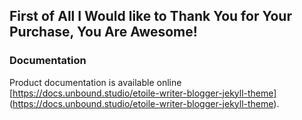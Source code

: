 
## First of All I Would like to Thank You for Your Purchase, You Are Awesome!

### Documentation

Product documentation is available online [https://docs.unbound.studio/etoile-writer-blogger-jekyll-theme]
(https://docs.unbound.studio/etoile-writer-blogger-jekyll-theme).

<!--
TO DO:
* _drafts folder (save files without date) - DONE
* add about page & link in navigation - DONE
* ordering of post files within _posts folder
* remove / hide authors folder / files / references
* Home: keep "about me" section there
* Home: divide posts into categories to display instead of list of latest (use "spotlight" section for latest, followed by different categories)
* "ask me" page with FAQs??
* Contact: add spotlight section under contact form
* Nav bar - add "home" logo instead of word
* Blog page: have related posts below blog post & recent posts in sidebar
* Style opened nav search bar for mobile view (navbar.scss)
 -->

<!-- http://127.0.0.1:4000
bundle exec jekyll s -->

<!--
* "page" refers to the page you're on and its front matter variables, or to the "page" variable from the layout that's being used
*
-------------------------------------------------------------------------------
FOLDER STRUCTURES & SITE LAYOUT
-------------------------------------------------------------------------------
"HOME" PAGE VISIBLE LAYOUT
a) Inside default.html file (contained within _layouts folder)
    ~ head.html
        ~~ (site brand image)
        ~~ head-custom.html
        ~~ google-analytics.html
    ~ header.html
        ~~ (site logo) (site title)
        ~~ navbar-primary.html
            ~~~ (search)
            ~~~ social-networks.html
            ~~~ donations-paypal.html
    ~ (CONTENT) - refers to index.md file
    ~ footer.html
        ~~ widget-(xxx).html
            ~~~ (logo, title, description, copyright)
            ~~~ social-networks.html
    ~ offcanvas.html
        ~~ social-networks.html (social icons on left / bottom of pages)
b) Inside index.md file
    * layout: full (= layout: default)
    ~ section-ad.html (adverts section #1)
    ~ section-featured.html
        ~~ content-media-left-1-2.html (50% page division with media on left)
    ~ section-spotlight.html
        ~~ content-media-top.html (3 columns in full width with media on top)
    ~ section-mailchimp.html
    ~ section-latest.html
        ~~ content-media-left-1-3.html (30%-60% page division with media on left)
    ~ section-ad.html (adverts section #2)
    ~ section-authors.html (multiple authors)
        ~~ content-author.html
    ~ section-instagram.html
    ~ section-cta.html
    ~ section-author.html (singular author)
        ~~ author.html

================================================================================

"ALL POSTS (and) PAGES > BLOG" PAGE VISIBLE LAYOUT
a) Inside default.html file (contained within _layouts folder)
    ~ head.html
        ~~ (site brand image)
        ~~ head-custom.html
        ~~ google-analytics.html
    ~ header.html
        ~~ (site logo) (site title)
        ~~ navbar-primary.html
            ~~~ (search)
            ~~~ social-networks.html
            ~~~ donations-paypal.html
    ~ (CONTENT) - refers to index.html (contained within "blog" folder)
    ~ footer.html
        ~~ widget-(xxx).html
            ~~~ (logo, title, description, copyright)
            ~~~ social-networks.html
    ~ offcanvas.html
        ~~ social-networks.html (social icons on left / bottom of pages)
b) Inside index.html file (contained within "blog" folder)
    * layout: default
    ~ section-featured.html ("featured" title removed)
        ~~ content-media-left-1-2.html (50% page division with media on left)
    ~ content-media-left-1-3.html (30%-60% page division with media on left)
    ~ paginate-blog.html (reference jekyll-paginate package)
    ~ section-spotlight.html
        ~~ content-media-top.html (3 columns in full width with media on top)

Front matter variables
_______________________
title: Best tech companies to work for in 2019
image: post-image.jpg       # Upload the image to uploads directory
categories: [business]      # Same as category post tag
tag: [spotlight, featured]  # Optional: spotlight tag adds post to spotlight section, featured tag add post to featured section
hidden: true                # Optional: exlude the post from blog page posts
author: sarah               # Reference author username

================================================================================

"BUSINESS / CULTURE /TRAVEL /SPORT" PAGE VISIBLE LAYOUT
a) Inside default.html file (contained within _layouts folder)
    ~ head.html
        ~~ (site brand image)
        ~~ head-custom.html
        ~~ google-analytics.html
    ~ header.html
        ~~ (site logo) (site title)
        ~~ navbar-primary.html
            ~~~ (search)
            ~~~ social-networks.html
            ~~~ donations-paypal.html
    ~ (CONTENT) - refers to category.html (contained within _layouts folder)
    ~ footer.html
        ~~ widget-(xxx).html
            ~~~ (logo, title, description, copyright)
            ~~~ social-networks.html
    ~ offcanvas.html
        ~~ social-networks.html (social icons on left / bottom of pages)
b) Inside category.html (contained within _layouts folder)
    * layout: default
    ~ (page.tag used as title)
    ~ content-media-left-1-2.html (50% page division with media on left) (first post in category)
    ~ content-media-left-1-3.html (30%-60% page division with media on left) (more posts in category)
    ~ section-spotlight.html
        ~~ content-media-top.html (3 columns in full width with media on top)
    ** add paginate-blog.html ??
    ** check the contents displayed in spotlight (don't display same contents twice)

================================================================================

"PAGES > CONTACT" PAGE VISIBLE LAYOUT
* Page built using page.html file, based on default.html
a) Inside default.html file (contained within _layouts folder)
    ~ head.html
        ~~ (site brand image)
        ~~ head-custom.html
        ~~ google-analytics.html
    ~ header.html
        ~~ (site logo) (site title)
        ~~ navbar-primary.html
            ~~~ (search)
            ~~~ social-networks.html
            ~~~ donations-paypal.html
    ~ (CONTENT) - refers to page.html (contained within _layouts folder)
    ~ footer.html
        ~~ widget-(xxx).html
            ~~~ (logo, title, description, copyright)
            ~~~ social-networks.html
    ~ offcanvas.html
        ~~ social-networks.html (social icons on left / bottom of pages)
b) Inside page.html (contained within _layouts folder)
    * layout: default
    ~ (title)
    ~ (CONTENT) - refers to contact.md (main content on page, no sidebar)
    ~ sidebar-page.html (sidebar widgets on page - not displayed)
c) Inside contact.md file
    ~ formspree.html
    * reference to "thanks.md" file

================================================================================

"PAGES > SIDEBAR LEFT" PAGE VISIBLE LAYOUT
* Page built using page.html file, based on default.html
a) Inside default.html file (contained within _layouts folder)
    ~ head.html
        ~~ (site brand image)
        ~~ head-custom.html
        ~~ google-analytics.html
    ~ header.html
        ~~ (site logo) (site title)
        ~~ navbar-primary.html
            ~~~ (search)
            ~~~ social-networks.html
            ~~~ donations-paypal.html
    ~ (CONTENT) - refers to page.html (contained within _layouts folder)
    ~ footer.html
        ~~ widget-(xxx).html
            ~~~ (logo, title, description, copyright)
            ~~~ social-networks.html
    ~ offcanvas.html
        ~~ social-networks.html (social icons on left / bottom of pages)
b) Inside page.html (contained within _layouts folder)
    * layout: default
    ~ (title)
    ~ (CONTENT) - refers to sidebar-left.md (main content on page)
    ~ sidebar-page.html (sidebar widgets on page)
c) Inside sidebar-left.md file
    ~ (text)

================================================================================

"PAGES > SIDEBAR RIGHT" PAGE VISIBLE LAYOUT
* Page built using page.html file, based on default.html
a) Inside default.html file (contained within _layouts folder)
    ~ head.html
        ~~ (site brand image)
        ~~ head-custom.html
        ~~ google-analytics.html
    ~ header.html
        ~~ (site logo) (site title)
        ~~ navbar-primary.html
            ~~~ (search)
            ~~~ social-networks.html
            ~~~ donations-paypal.html
    ~ (CONTENT) - refers to page.html (contained within _layouts folder)
    ~ footer.html
        ~~ widget-(xxx).html
            ~~~ (logo, title, description, copyright)
            ~~~ social-networks.html
    ~ offcanvas.html
        ~~ social-networks.html (social icons on left / bottom of pages)
b) Inside page.html (contained within _layouts folder)
    * layout: default
    ~ (title)
    ~ (CONTENT) - refers to sidebar-right.md (main content on page)
    ~ sidebar-page.html (sidebar widgets on page)
c) Inside sidebar-right.md file
    ~ (text)

================================================================================

"PAGES > 404" PAGE VISIBLE LAYOUT
* Page built using 404.html file, based on default.html
a) Inside default.html file (contained within _layouts folder)
    ~ head.html
        ~~ (site brand image)
        ~~ head-custom.html
        ~~ google-analytics.html
    ~ header.html
        ~~ (site logo) (site title)
        ~~ navbar-primary.html
            ~~~ (search)
            ~~~ social-networks.html
            ~~~ donations-paypal.html
    ~ (CONTENT) - refers to 404.html (contained within _layouts folder)
    ~ footer.html
        ~~ widget-(xxx).html
            ~~~ (logo, title, description, copyright)
            ~~~ social-networks.html
    ~ offcanvas.html
        ~~ social-networks.html (social icons on left / bottom of pages)
b) Inside 404.html (contained within _layouts folder)
    * layout: default
    ~ (title)
    ~ (CONTENT) - refers to 404.md (main content on page)
c) Inside 404.md file
    ~ (image)
    ~ (text)

================================================================================

"AUTHORS > name" PAGE VISIBLE LAYOUT
* Page built using author.html file, based on default.html
a) Inside default.html file (contained within _layouts folder)
    ~ head.html
        ~~ (site brand image)
        ~~ head-custom.html
        ~~ google-analytics.html
    ~ header.html
        ~~ (site logo) (site title)
        ~~ navbar-primary.html
            ~~~ (search)
            ~~~ social-networks.html
            ~~~ donations-paypal.html
    ~ (CONTENT) - refers to author.html (contained within _layouts folder)
    ~ footer.html
        ~~ widget-(xxx).html
            ~~~ (logo, title, description, copyright)
            ~~~ social-networks.html
    ~ offcanvas.html
        ~~ social-networks.html (social icons on left / bottom of pages)
b) Inside author.html (contained within _layouts folder)
    * layout: default
    ~ (image, title, bio)
    ~ (CONTENT) - refers to (author-name).md (contained in _authors folder)
    ~ (social media)
    ~ content-media-left-1-3.html (with author's articles)
    ~ paginate-blog.html (reference jekyll-paginate package)
c) Inside (author-name).md file
    ~ (front matter tags)
    ~ (text)

-------------------------------------------------------------------------------

NAVIGATION & WIDGETS CONTENT
Inside the _data folder

AUTHORS BIO'S
Inside the _authors folder

CATEGORIES (referenced in category.html)
Inside the _category folder

 -->

